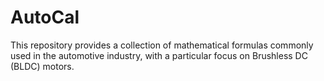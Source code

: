 # AutoCal
This repository provides a collection of mathematical formulas commonly used in the automotive industry, with a particular focus on Brushless DC (BLDC) motors.
